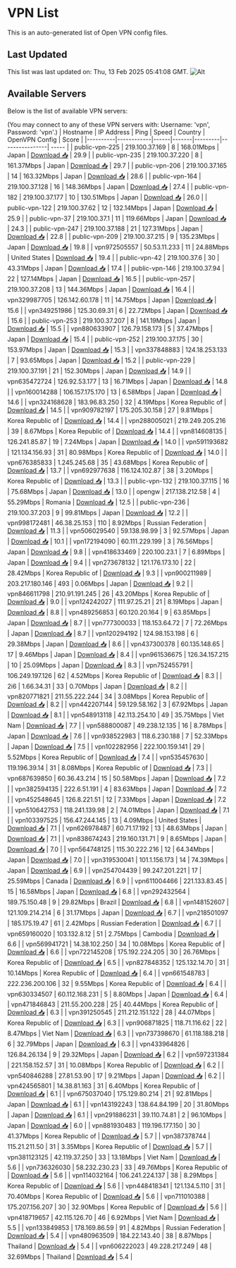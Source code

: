 # VPN List

This is an auto-generated list of Open VPN config files.

## Last Updated

This list was last updated on: Thu, 13 Feb 2025 05:41:08 GMT.
![Alt](https://repobeats.axiom.co/api/embed/186b98318ef1479477931607c1ad7d823f12451f.svg "Repobeats analytics image")

## Available Servers

Below is the list of available VPN servers:

(You may connect to any of these VPN servers with: Username: 'vpn', Password: 'vpn'.)
| Hostname | IP Address | Ping | Speed | Country | OpenVPN Config | Score |
|----------|------------|------|-------|---------|----------------| ----- |
| public-vpn-225 | 219.100.37.169 | 8 | 168.01Mbps | Japan | [Download 📥](./configs/server_0_JP.ovpn) | 29.9 |
| public-vpn-235 | 219.100.37.220 | 8 | 161.37Mbps | Japan | [Download 📥](./configs/server_1_JP.ovpn) | 29.7 |
| public-vpn-206 | 219.100.37.165 | 14 | 163.32Mbps | Japan | [Download 📥](./configs/server_2_JP.ovpn) | 28.6 |
| public-vpn-164 | 219.100.37.128 | 16 | 148.36Mbps | Japan | [Download 📥](./configs/server_3_JP.ovpn) | 27.4 |
| public-vpn-182 | 219.100.37.177 | 10 | 130.51Mbps | Japan | [Download 📥](./configs/server_4_JP.ovpn) | 26.0 |
| public-vpn-122 | 219.100.37.62 | 12 | 132.14Mbps | Japan | [Download 📥](./configs/server_5_JP.ovpn) | 25.9 |
| public-vpn-37 | 219.100.37.1 | 11 | 119.66Mbps | Japan | [Download 📥](./configs/server_6_JP.ovpn) | 24.3 |
| public-vpn-247 | 219.100.37.188 | 21 | 127.31Mbps | Japan | [Download 📥](./configs/server_7_JP.ovpn) | 22.8 |
| public-vpn-209 | 219.100.37.215 | 9 | 135.23Mbps | Japan | [Download 📥](./configs/server_8_JP.ovpn) | 19.8 |
| vpn972505557 | 50.53.11.233 | 11 | 24.88Mbps | United States | [Download 📥](./configs/server_9_US.ovpn) | 19.4 |
| public-vpn-42 | 219.100.37.6 | 30 | 43.31Mbps | Japan | [Download 📥](./configs/server_10_JP.ovpn) | 17.4 |
| public-vpn-146 | 219.100.37.94 | 22 | 127.14Mbps | Japan | [Download 📥](./configs/server_11_JP.ovpn) | 16.5 |
| public-vpn-257 | 219.100.37.208 | 13 | 144.36Mbps | Japan | [Download 📥](./configs/server_12_JP.ovpn) | 16.4 |
| vpn329987705 | 126.142.60.178 | 11 | 14.75Mbps | Japan | [Download 📥](./configs/server_13_JP.ovpn) | 15.6 |
| vpn349251986 | 125.30.69.31 | 6 | 22.72Mbps | Japan | [Download 📥](./configs/server_14_JP.ovpn) | 15.6 |
| public-vpn-253 | 219.100.37.207 | 8 | 141.19Mbps | Japan | [Download 📥](./configs/server_15_JP.ovpn) | 15.5 |
| vpn880633907 | 126.79.158.173 | 5 | 37.47Mbps | Japan | [Download 📥](./configs/server_16_JP.ovpn) | 15.4 |
| public-vpn-252 | 219.100.37.175 | 30 | 153.97Mbps | Japan | [Download 📥](./configs/server_17_JP.ovpn) | 15.3 |
| vpn337848883 | 124.18.253.133 | 7 | 93.65Mbps | Japan | [Download 📥](./configs/server_18_JP.ovpn) | 15.2 |
| public-vpn-229 | 219.100.37.191 | 21 | 152.30Mbps | Japan | [Download 📥](./configs/server_19_JP.ovpn) | 14.9 |
| vpn635472724 | 126.92.53.177 | 13 | 16.71Mbps | Japan | [Download 📥](./configs/server_20_JP.ovpn) | 14.8 |
| vpn160014288 | 106.157.175.170 | 13 | 6.58Mbps | Japan | [Download 📥](./configs/server_21_JP.ovpn) | 14.6 |
| vpn324168628 | 183.96.83.250 | 32 | 4.19Mbps | Korea Republic of | [Download 📥](./configs/server_22_KR.ovpn) | 14.5 |
| vpn909782197 | 175.205.30.158 | 27 | 9.81Mbps | Korea Republic of | [Download 📥](./configs/server_23_KR.ovpn) | 14.4 |
| vpn288005021 | 219.249.205.216 | 39 | 8.67Mbps | Korea Republic of | [Download 📥](./configs/server_24_KR.ovpn) | 14.4 |
| vpn814608135 | 126.241.85.87 | 19 | 7.24Mbps | Japan | [Download 📥](./configs/server_25_JP.ovpn) | 14.0 |
| vpn591193682 | 121.134.156.93 | 31 | 80.98Mbps | Korea Republic of | [Download 📥](./configs/server_26_KR.ovpn) | 14.0 |
| vpn676385833 | 1.245.245.68 | 35 | 43.68Mbps | Korea Republic of | [Download 📥](./configs/server_27_KR.ovpn) | 13.7 |
| vpn692977638 | 116.124.102.87 | 38 | 3.20Mbps | Korea Republic of | [Download 📥](./configs/server_28_KR.ovpn) | 13.3 |
| public-vpn-132 | 219.100.37.115 | 16 | 75.68Mbps | Japan | [Download 📥](./configs/server_29_JP.ovpn) | 13.0 |
| opengw | 217.138.212.58 | 4 | 55.29Mbps | Romania | [Download 📥](./configs/server_30_RO.ovpn) | 12.5 |
| public-vpn-236 | 219.100.37.203 | 9 | 99.81Mbps | Japan | [Download 📥](./configs/server_31_JP.ovpn) | 12.2 |
| vpn998172481 | 46.38.25.153 | 110 | 8.92Mbps | Russian Federation | [Download 📥](./configs/server_32_RU.ovpn) | 11.3 |
| vpn506029540 | 59.138.98.99 | 3 | 92.57Mbps | Japan | [Download 📥](./configs/server_33_JP.ovpn) | 10.1 |
| vpn172194090 | 60.111.229.199 | 3 | 76.56Mbps | Japan | [Download 📥](./configs/server_34_JP.ovpn) | 9.8 |
| vpn418633469 | 220.100.23.1 | 7 | 6.89Mbps | Japan | [Download 📥](./configs/server_35_JP.ovpn) | 9.4 |
| vpn273678132 | 121.176.173.10 | 22 | 28.42Mbps | Korea Republic of | [Download 📥](./configs/server_36_KR.ovpn) | 9.3 |
| vpn900211989 | 203.217.180.146 | 493 | 0.06Mbps | Japan | [Download 📥](./configs/server_37_JP.ovpn) | 9.2 |
| vpn846611798 | 210.91.191.245 | 26 | 43.20Mbps | Korea Republic of | [Download 📥](./configs/server_38_KR.ovpn) | 9.0 |
| vpn124242027 | 111.97.25.21 | 21 | 8.19Mbps | Japan | [Download 📥](./configs/server_39_JP.ovpn) | 8.8 |
| vpn489256853 | 60.120.20.164 | 9 | 63.85Mbps | Japan | [Download 📥](./configs/server_40_JP.ovpn) | 8.7 |
| vpn777300033 | 118.153.64.72 | 7 | 72.26Mbps | Japan | [Download 📥](./configs/server_41_JP.ovpn) | 8.7 |
| vpn120294192 | 124.98.153.198 | 6 | 29.38Mbps | Japan | [Download 📥](./configs/server_42_JP.ovpn) | 8.6 |
| vpn437300378 | 60.135.148.65 | 17 | 9.46Mbps | Japan | [Download 📥](./configs/server_43_JP.ovpn) | 8.4 |
| vpn961536675 | 126.34.157.215 | 10 | 25.09Mbps | Japan | [Download 📥](./configs/server_44_JP.ovpn) | 8.3 |
| vpn752455791 | 106.249.197.126 | 62 | 4.52Mbps | Korea Republic of | [Download 📥](./configs/server_45_KR.ovpn) | 8.3 |
| 2i6 | 1.66.34.31 | 33 | 0.70Mbps | Japan | [Download 📥](./configs/server_46_JP.ovpn) | 8.2 |
| vpn820771821 | 211.55.222.244 | 34 | 3.08Mbps | Korea Republic of | [Download 📥](./configs/server_47_KR.ovpn) | 8.2 |
| vpn442207144 | 59.129.58.162 | 3 | 67.92Mbps | Japan | [Download 📥](./configs/server_48_JP.ovpn) | 8.1 |
| vpn548913118 | 42.113.254.10 | 49 | 35.75Mbps | Viet Nam | [Download 📥](./configs/server_49_VN.ovpn) | 7.7 |
| vpn588800087 | 49.238.12.135 | 16 | 8.78Mbps | Japan | [Download 📥](./configs/server_50_JP.ovpn) | 7.6 |
| vpn938522983 | 118.6.230.188 | 7 | 52.33Mbps | Japan | [Download 📥](./configs/server_51_JP.ovpn) | 7.5 |
| vpn102282956 | 222.100.159.141 | 29 | 5.52Mbps | Korea Republic of | [Download 📥](./configs/server_52_KR.ovpn) | 7.4 |
| vpn535457630 | 119.196.39.14 | 31 | 8.08Mbps | Korea Republic of | [Download 📥](./configs/server_53_KR.ovpn) | 7.3 |
| vpn687639850 | 60.36.43.214 | 15 | 50.58Mbps | Japan | [Download 📥](./configs/server_54_JP.ovpn) | 7.2 |
| vpn382594135 | 222.6.51.191 | 4 | 83.63Mbps | Japan | [Download 📥](./configs/server_55_JP.ovpn) | 7.2 |
| vpn452548645 | 126.8.221.51 | 12 | 7.33Mbps | Japan | [Download 📥](./configs/server_56_JP.ovpn) | 7.2 |
| vpn510642753 | 118.241.139.98 | 2 | 74.01Mbps | Japan | [Download 📥](./configs/server_57_JP.ovpn) | 7.1 |
| vpn103397525 | 156.47.244.145 | 13 | 4.09Mbps | United States | [Download 📥](./configs/server_58_US.ovpn) | 7.1 |
| vpn626978487 | 60.71.17.192 | 13 | 48.63Mbps | Japan | [Download 📥](./configs/server_59_JP.ovpn) | 7.1 |
| vpn838674243 | 219.160.131.71 | 9 | 8.65Mbps | Japan | [Download 📥](./configs/server_60_JP.ovpn) | 7.0 |
| vpn564748125 | 115.30.222.216 | 12 | 64.34Mbps | Japan | [Download 📥](./configs/server_61_JP.ovpn) | 7.0 |
| vpn319530041 | 101.1.156.173 | 14 | 74.39Mbps | Japan | [Download 📥](./configs/server_62_JP.ovpn) | 6.9 |
| vpn254704439 | 99.247.201.221 | 17 | 25.59Mbps | Canada | [Download 📥](./configs/server_63_CA.ovpn) | 6.9 |
| vpn611004466 | 221.133.83.45 | 15 | 16.58Mbps | Japan | [Download 📥](./configs/server_64_JP.ovpn) | 6.8 |
| vpn292432564 | 189.75.150.48 | 9 | 29.82Mbps | Brazil | [Download 📥](./configs/server_65_BR.ovpn) | 6.8 |
| vpn148152607 | 121.109.214.214 | 6 | 31.17Mbps | Japan | [Download 📥](./configs/server_66_JP.ovpn) | 6.7 |
| vpn218501097 | 185.175.19.47 | 61 | 2.42Mbps | Russian Federation | [Download 📥](./configs/server_67_RU.ovpn) | 6.7 |
| vpn659160020 | 103.132.8.12 | 51 | 2.75Mbps | Cambodia | [Download 📥](./configs/server_68_KH.ovpn) | 6.6 |
| vpn569941721 | 14.38.102.250 | 34 | 10.08Mbps | Korea Republic of | [Download 📥](./configs/server_69_KR.ovpn) | 6.6 |
| vpn722145208 | 175.192.224.205 | 30 | 26.76Mbps | Korea Republic of | [Download 📥](./configs/server_70_KR.ovpn) | 6.5 |
| vpn827848352 | 125.132.14.70 | 31 | 10.14Mbps | Korea Republic of | [Download 📥](./configs/server_71_KR.ovpn) | 6.4 |
| vpn661548783 | 222.236.200.106 | 32 | 9.55Mbps | Korea Republic of | [Download 📥](./configs/server_72_KR.ovpn) | 6.4 |
| vpn630334507 | 60.112.168.231 | 5 | 8.80Mbps | Japan | [Download 📥](./configs/server_73_JP.ovpn) | 6.4 |
| vpn471846843 | 211.55.200.228 | 25 | 40.44Mbps | Korea Republic of | [Download 📥](./configs/server_74_KR.ovpn) | 6.3 |
| vpn391250545 | 211.212.151.122 | 28 | 44.07Mbps | Korea Republic of | [Download 📥](./configs/server_75_KR.ovpn) | 6.3 |
| vpn906871825 | 118.71.116.62 | 22 | 8.47Mbps | Viet Nam | [Download 📥](./configs/server_76_VN.ovpn) | 6.3 |
| vpn737398670 | 61.118.188.218 | 6 | 32.79Mbps | Japan | [Download 📥](./configs/server_77_JP.ovpn) | 6.3 |
| vpn433964826 | 126.84.26.134 | 9 | 29.32Mbps | Japan | [Download 📥](./configs/server_78_JP.ovpn) | 6.2 |
| vpn597231384 | 221.158.152.57 | 31 | 10.08Mbps | Korea Republic of | [Download 📥](./configs/server_79_KR.ovpn) | 6.2 |
| vpn540846288 | 27.81.53.90 | 17 | 9.21Mbps | Japan | [Download 📥](./configs/server_80_JP.ovpn) | 6.2 |
| vpn424565801 | 14.38.81.163 | 31 | 6.40Mbps | Korea Republic of | [Download 📥](./configs/server_81_KR.ovpn) | 6.1 |
| vpn675037040 | 175.129.80.214 | 21 | 92.81Mbps | Japan | [Download 📥](./configs/server_82_JP.ovpn) | 6.1 |
| vpn143192243 | 138.64.84.199 | 20 | 31.80Mbps | Japan | [Download 📥](./configs/server_83_JP.ovpn) | 6.1 |
| vpn291886231 | 39.110.74.81 | 2 | 96.10Mbps | Japan | [Download 📥](./configs/server_84_JP.ovpn) | 6.0 |
| vpn881930483 | 119.196.177.150 | 30 | 41.37Mbps | Korea Republic of | [Download 📥](./configs/server_85_KR.ovpn) | 5.7 |
| vpn387378744 | 115.21.211.50 | 31 | 3.35Mbps | Korea Republic of | [Download 📥](./configs/server_86_KR.ovpn) | 5.7 |
| vpn381123125 | 42.119.37.250 | 33 | 13.18Mbps | Viet Nam | [Download 📥](./configs/server_87_VN.ovpn) | 5.6 |
| vpn736326030 | 58.232.230.23 | 33 | 49.76Mbps | Korea Republic of | [Download 📥](./configs/server_88_KR.ovpn) | 5.6 |
| vpn114032164 | 106.241.224.137 | 38 | 8.29Mbps | Korea Republic of | [Download 📥](./configs/server_89_KR.ovpn) | 5.6 |
| vpn448418341 | 121.134.5.110 | 31 | 70.40Mbps | Korea Republic of | [Download 📥](./configs/server_90_KR.ovpn) | 5.6 |
| vpn711010388 | 175.207.156.207 | 30 | 32.90Mbps | Korea Republic of | [Download 📥](./configs/server_91_KR.ovpn) | 5.6 |
| vpn418719657 | 42.115.126.70 | 46 | 6.92Mbps | Viet Nam | [Download 📥](./configs/server_92_VN.ovpn) | 5.5 |
| vpn133849853 | 178.169.86.59 | 91 | 4.82Mbps | Russian Federation | [Download 📥](./configs/server_93_RU.ovpn) | 5.4 |
| vpn480963509 | 184.22.143.40 | 38 | 8.87Mbps | Thailand | [Download 📥](./configs/server_94_TH.ovpn) | 5.4 |
| vpn606222023 | 49.228.217.249 | 48 | 32.69Mbps | Thailand | [Download 📥](./configs/server_95_TH.ovpn) | 5.4 |

